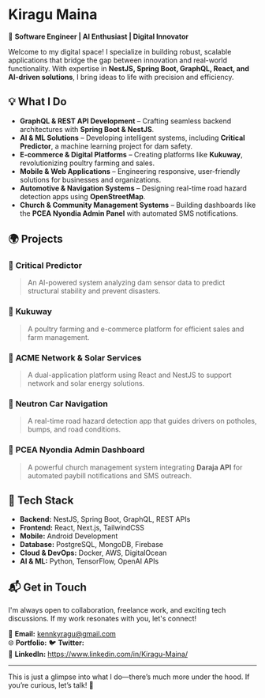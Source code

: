 # Kiragu Maina

🚀 **Software Engineer | AI Enthusiast | Digital Innovator**

Welcome to my digital space! I specialize in building robust, scalable applications that bridge the gap between innovation and real-world functionality. With expertise in **NestJS, Spring Boot, GraphQL, React, and AI-driven solutions**, I bring ideas to life with precision and efficiency.

## 💡 What I Do
- **GraphQL & REST API Development** – Crafting seamless backend architectures with **Spring Boot & NestJS**.
- **AI & ML Solutions** – Developing intelligent systems, including **Critical Predictor**, a machine learning project for dam safety.
- **E-commerce & Digital Platforms** – Creating platforms like **Kukuway**, revolutionizing poultry farming and sales.
- **Mobile & Web Applications** – Engineering responsive, user-friendly solutions for businesses and organizations.
- **Automotive & Navigation Systems** – Designing real-time road hazard detection apps using **OpenStreetMap**.
- **Church & Community Management Systems** – Building dashboards like the **PCEA Nyondia Admin Panel** with automated SMS notifications.

## 🌍 Projects
### 🔹 **Critical Predictor**
> An AI-powered system analyzing dam sensor data to predict structural stability and prevent disasters.

### 🔹 **Kukuway**
> A poultry farming and e-commerce platform for efficient sales and farm management.

### 🔹 **ACME Network & Solar Services**
> A dual-application platform using React and NestJS to support network and solar energy solutions.

### 🔹 **Neutron Car Navigation**
> A real-time road hazard detection app that guides drivers on potholes, bumps, and road conditions.

### 🔹 **PCEA Nyondia Admin Dashboard**
> A powerful church management system integrating **Daraja API** for automated paybill notifications and SMS outreach.

## 🔧 Tech Stack
- **Backend:** NestJS, Spring Boot, GraphQL, REST APIs
- **Frontend:** React, Next.js, TailwindCSS
- **Mobile:** Android Development
- **Database:** PostgreSQL, MongoDB, Firebase
- **Cloud & DevOps:** Docker, AWS, DigitalOcean
- **AI & ML:** Python, TensorFlow, OpenAI APIs

## 📬 Get in Touch
I'm always open to collaboration, freelance work, and exciting tech discussions. If my work resonates with you, let's connect!

📧 **Email:** kennkyragu@gmail.com  
🌐 **Portfolio:** 
🐦 **Twitter:**  
💼 **LinkedIn:** https://www.linkedin.com/in/Kiragu-Maina/

---

This is just a glimpse into what I do—there’s much more under the hood. If you’re curious, let’s talk! 🚀

